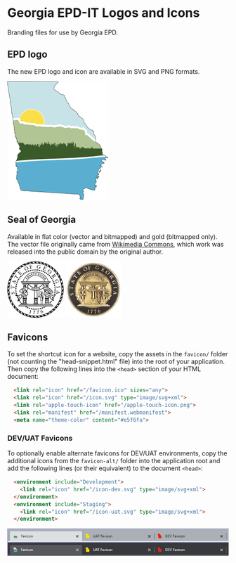 # Georgia EPD-IT Logos and Icons

Branding files for use by Georgia EPD.

## EPD logo

The new EPD logo and icon are available in SVG and PNG formats.

![](epd-icon/epd-icon.svg)

## Seal of Georgia 

Available in flat color (vector and bitmapped) and  gold (bitmapped only). The vector file originally came from [Wikimedia Commons](https://commons.wikimedia.org/wiki/File:Seal_of_Georgia.svg), which work was released into the public domain by the original author.

![Georgia seal in white](georgia-seal/White/Seal_of_Georgia_white_128x128.png)
![Georgia seal in gold](georgia-seal/Gold/Seal_of_Georgia_gold_128x128x32.png)

## Favicons

To set the shortcut icon for a website, copy the assets in the `favicon/` folder (not counting the "head-snippet.html" file) into the root of your application. Then copy the following lines into the `<head>` section of your HTML document:

```html
  <link rel="icon" href="/favicon.ico" sizes="any">
  <link rel="icon" href="/icon.svg" type="image/svg+xml">
  <link rel="apple-touch-icon" href="/apple-touch-icon.png">
  <link rel="manifest" href="/manifest.webmanifest">
  <meta name="theme-color" content="#e5f6fa">
```

### DEV/UAT Favicons

To optionally enable alternate favicons for DEV/UAT environments, copy the additional icons from the `favicon-alt/` folder into the application root and add the following lines (or their equivalent) to the document `<head>`:

```html
  <environment include="Development">
    <link rel="icon" href="/icon-dev.svg" type="image/svg+xml">
  </environment>
  <environment include="Staging">
    <link rel="icon" href="/icon-uat.svg" type="image/svg+xml">
  </environment>
```

![Favicon examples](favicon-examples.png)
